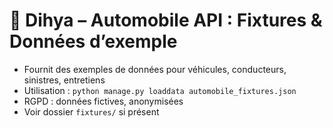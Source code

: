 # 🚗 Dihya – Automobile API : Fixtures & Données d’exemple

- Fournit des exemples de données pour véhicules, conducteurs, sinistres, entretiens
- Utilisation : `python manage.py loaddata automobile_fixtures.json`
- RGPD : données fictives, anonymisées
- Voir dossier `fixtures/` si présent
